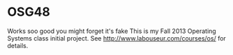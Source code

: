 OSG48
============
Works soo good you might forget it's fake
This is my Fall 2013 Operating Systems class initial project.
See http://www.labouseur.com/courses/os/ for details.
